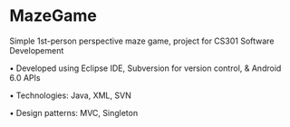 # MazeGame
Simple 1st-person perspective maze game, project for CS301 Software Developement

• Developed using Eclipse IDE, Subversion for version control, & Android 6.0 APIs

• Technologies: Java, XML, SVN

• Design patterns: MVC, Singleton
